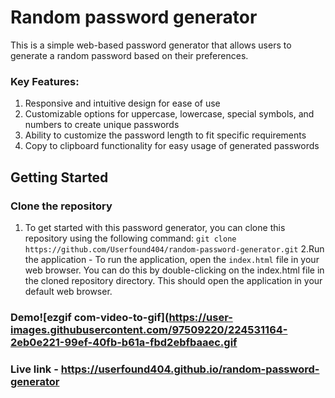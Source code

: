 # Random password generator

This is a simple web-based password generator that allows users to generate a random password based on their preferences.

### Key Features:
1. Responsive and intuitive design for ease of use
2. Customizable options for uppercase, lowercase, special symbols, and numbers to create unique passwords
3. Ability to customize the password length to fit specific requirements
4. Copy to clipboard functionality for easy usage of generated passwords

## Getting Started

### Clone the repository
1. To get started with this password generator, you can clone this repository using the following command:
`git clone https://github.com/Userfound404/random-password-generator.git`
2.Run the application - 
To run the application, open the `index.html` file in your web browser. You can do this by double-clicking on the index.html file in the cloned repository directory. This should open the application in your default web browser.

### Demo![ezgif com-video-to-gif](https://user-images.githubusercontent.com/97509220/224531164-2eb0e221-99ef-40fb-b61a-fbd2ebfbaaec.gif

### Live link - https://userfound404.github.io/random-password-generator
